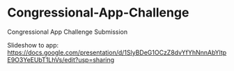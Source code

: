 # Congressional-App-Challenge
Congressional App Challenge Submission 

Slideshow to app: https://docs.google.com/presentation/d/1SlyBDeG1OCzZ8dvYfYhNnnAbYltpE9O3YeEUbT1LhVs/edit?usp=sharing
